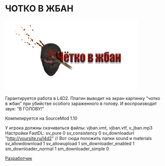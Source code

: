 # ЧОТКО В ЖБАН

![alt text](https://github.com/pa4H/Chotko_V_jban/blob/main/jban.png)

Гарантируется работа в L4D2.
Плагин выводит на экран картинку "чотко в жбан" при убийстве особого зараженного в голову. И воспроизводит звук: "В ГОЛОВУ!"

Компилируется на SourceMod 1.10

У игрока должны скачиваться файлы: vjban.vmt, vjban.vtf, v_jban.mp3
Настройки FastDL:
sv_pure 0
sv_consistency 0
sv_downloadurl "http://yoursite.ru/l4d2" // Вот сюда положить папки sound и materials
sv_allowdownload 1
sv_allowupload 1
sm_downloader_enabled 1
sm_downloader_normal 1 
sm_downloader_simple 0

[Разработчик](https://vk.com/pa4h1337)
